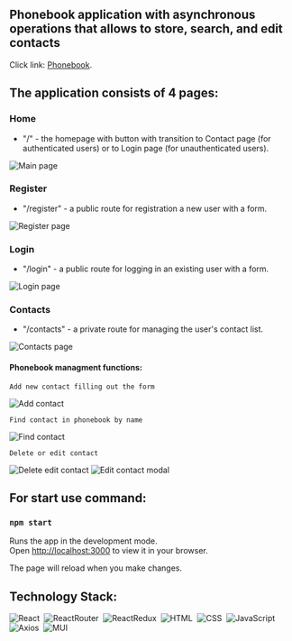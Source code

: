 ## Phonebook application with asynchronous operations that allows to store, search, and edit contacts

Click link: [Phonebook](https://samokhvalova-nata.github.io/goit-react-hw-08-phonebook/).

## The application consists of 4 pages:

### Home

- "/" - the homepage with button with transition to Contact page (for authenticated users) or to Login page (for unauthenticated users).

![Main page](/assets/redme%20images/home-page.jpg)

### Register

- "/register" - a public route for registration a new user with a form.

![Register page](/assets/redme%20images/register-page.jpg)

### Login

- "/login" - a public route for logging in an existing user with a form.

![Login page](/assets/redme%20images/login-page.jpg)

### Contacts

- "/contacts" - a private route for managing the user's contact list.

![Contacts page](/assets/redme%20images/contacts-page.jpg)

#### Phonebook managment functions:

    Add new contact filling out the form

![Add contact](/assets/redme%20images/add-contact.jpg)

    Find contact in phonebook by name

![Find contact](/assets/redme%20images/find-contact.jpg)

    Delete or edit contact

![Delete edit contact](/assets/redme%20images/del-edit-contact.jpg)
![Edit contact modal](/assets/redme%20images/edit-contact.jpg)

## For start use command:

### `npm start`

Runs the app in the development mode.\
Open [http://localhost:3000](http://localhost:3000) to view it in your browser.

The page will reload when you make changes.

## Technology Stack:

![React](https://img.shields.io/badge/-React-05122A?style=flat&logo=react)&nbsp;
![ReactRouter](https://img.shields.io/badge/-ReactRouter-05122A?style=flat&logo=ReactRouter)&nbsp;
![ReactRedux](https://img.shields.io/badge/-ReactRedux-05122A?style=flat&logo=React)&nbsp;
![HTML](https://img.shields.io/badge/-HTML-05122A?style=flat&logo=HTML5)&nbsp;
![CSS](https://img.shields.io/badge/-CSS-05122A?style=flat&logo=CSS3&logoColor=1572B6)&nbsp;
![JavaScript](https://img.shields.io/badge/-JavaScript-05122A?style=flat&logo=javascript)&nbsp;
![Axios](https://img.shields.io/badge/-Axios-05122A?style=flat&logo=Axios)&nbsp;
![MUI](https://img.shields.io/badge/-MUI-05122A?style=flat&logo=MUI)&nbsp;
